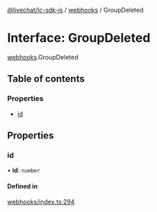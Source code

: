 [@livechat/lc-sdk-js](../README.md) / [webhooks](../modules/webhooks.md) / GroupDeleted

# Interface: GroupDeleted

[webhooks](../modules/webhooks.md).GroupDeleted

## Table of contents

### Properties

- [id](webhooks.GroupDeleted.md#id)

## Properties

### id

• **id**: `number`

#### Defined in

[webhooks/index.ts:294](https://github.com/livechat/lc-sdk-js/blob/4da1eb6/src/webhooks/index.ts#L294)
